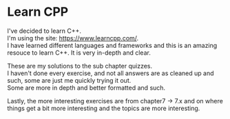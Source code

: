 # Learn CPP

I've decided to learn C++.  
I'm using the site: https://www.learncpp.com/.  
I have learned different languages and frameworks and this is an amazing
resouce to learn C++. 
It is very in-depth and clear.

These are my solutions to the sub chapter quizzes.  
I haven't done every exercise, and not all answers are as cleaned up and such,
some are just me quickly trying it out.  
Some are more in depth and better formatted and such.

Lastly, the more interesting exercises are from chapter7 -> 7.x
and on where things get a bit more interesting and the topics are more interesting.
